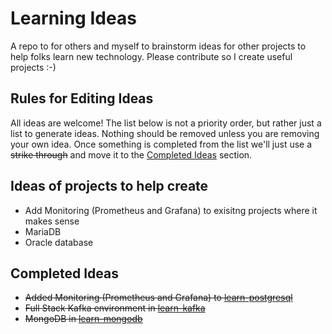 # Learning Ideas

A repo to for others and myself to brainstorm ideas for other projects to help folks learn new technology. Please contribute so I create useful projects :-)

## Rules for Editing Ideas

All ideas are welcome!  The list below is not a priority order, but rather just a list to generate ideas.  Nothing should be removed unless you are removing your own idea.  Once something is completed from the list we'll just use a ~~strike through~~ and move it to the [Completed Ideas](https://github.com/ronfurbish/learning-ideas/edit/main/README.md#completed-ideas) section.

## Ideas of projects to help create

- Add Monitoring (Prometheus and Grafana) to exisitng projects where it makes sense
- MariaDB
- Oracle database


## Completed Ideas

- ~~Added Monitoring (Prometheus and Grafana) to [learn-postgresql](https://github.com/ronfurbish/learn-postgresql)~~
- ~~Full Stack Kafka environment in [learn-kafka](https://github.com/ronfurbish/learn-kafka)~~
- ~~MongoDB in [learn-mongodb](https://github.com/ronfurbish/learn-mongodb)~~
